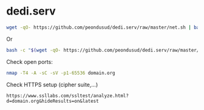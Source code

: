 # dedi.serv

```bash
wget -qO- https://github.com/peondusud/dedi.serv/raw/master/net.sh | bash -
```
Or

```bash
bash -c "$(wget -qO- https://github.com/peondusud/dedi.serv/raw/master/net.sh)"
```


Check open ports:
```bash
nmap -T4 -A -sC -sV -p1-65536 domain.org
```

Check HTTPS setup (cipher suite,...)
  ```
  https://www.ssllabs.com/ssltest/analyze.html?d=domain.org&hideResults=on&latest
  ```
